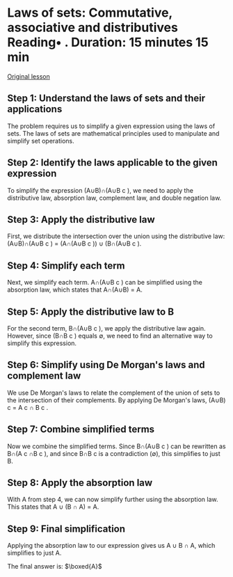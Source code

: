 # Laws of sets: Commutative, associative and distributives Reading• . Duration: 15 minutes 15 min

[Original lesson](https://www.coursera.org/learn/uol-discrete-mathematics/supplement/3E79H/laws-of-sets-commutative-associative-and-distributives)

## Step 1: Understand the laws of sets and their applications
The problem requires us to simplify a given expression using the laws of sets. The laws of sets are mathematical principles used to manipulate and simplify set operations.

## Step 2: Identify the laws applicable to the given expression
To simplify the expression (A∪B)∩(A∪B c ), we need to apply the distributive law, absorption law, complement law, and double negation law.

## Step 3: Apply the distributive law
First, we distribute the intersection over the union using the distributive law: (A∪B)∩(A∪B c ) = (A∩(A∪B c )) ∪ (B∩(A∪B c ).

## Step 4: Simplify each term
Next, we simplify each term. A∩(A∪B c ) can be simplified using the absorption law, which states that A∩(A∪B) = A.

## Step 5: Apply the distributive law to B
For the second term, B∩(A∪B c ), we apply the distributive law again. However, since (B∩B c ) equals ∅, we need to find an alternative way to simplify this expression.

## Step 6: Simplify using De Morgan's laws and complement law
We use De Morgan's laws to relate the complement of the union of sets to the intersection of their complements. By applying De Morgan's laws, (A∪B) c = A c ∩ B c .

## Step 7: Combine simplified terms
Now we combine the simplified terms. Since B∩(A∪B c ) can be rewritten as B∩(A c ∩B c ), and since B∩B c is a contradiction (∅), this simplifies to just B.

## Step 8: Apply the absorption law
With A from step 4, we can now simplify further using the absorption law. This states that A ∪ (B ∩ A) = A.

## Step 9: Final simplification
Applying the absorption law to our expression gives us A ∪ B ∩ A, which simplifies to just A.


The final answer is: $\boxed{A}$

